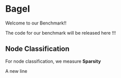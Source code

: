 # Bagel
Welcome to our Benchmark!!

The code for our benchmark will be released here !!!
## Node Classification

For node classification, we measure **Sparsity**

A new line
